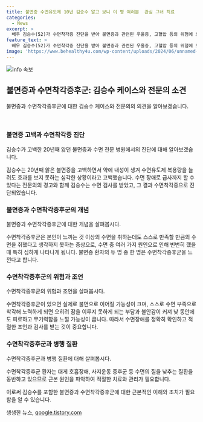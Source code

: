 ```yaml
---
title: 불면증 수면유도제 10년 김승수 알고 보니 이 병 여러분  관심 그녀 치료
categories:
  - News
excerpt: >
  배우 김승수(52)가 수면착각증 진단을 받아 불면증과 관련된 우울증, 고혈압 등의 위험에 노출됐다. 전문의는 김승수의 수면착각증을 파악하기 위해 수면다원검사를 했고, 결과는 예상과는 달리 3시간 반 이상 잤음을 보여줬다. 수면착각증후군은 느끼는 것 이상의 수면을 취한 것을 인정하지 못하는 증상으로, 불면증 환자의 절반 이상이 이를 경험한다. 수면착각증 후 복용한 수면제로 인해 더 큰 문제에 직면할 수 있는데, 이를 방지하기 위한 정확한 수면장애 진단이 필요하다.
feature_text: >
  배우 김승수(52)가 수면착각증 진단을 받아 불면증과 관련된 우울증, 고혈압 등의 위험에 노출됐다. 전문의는 김승수의 수면착각증을 파악하기 위해 수면다원검사를 했고, 결과는 예상과는 달리 3시간 반 이상 잤음을 보여줬다. 수면착각증후군은 느끼는 것 이상의 수면을 취한 것을 인정하지 못하는 증상으로, 불면증 환자의 절반 이상이 이를 경험한다. 수면착각증 후 복용한 수면제로 인해 더 큰 문제에 직면할 수 있는데, 이를 방지하기 위한 정확한 수면장애 진단이 필요하다.
image: 'https://www.behealthy4u.com/wp-content/uploads/2024/06/unnamed-file.png'
---
```


<p><img src="https://www.behealthy4u.com/wp-content/uploads/2024/06/unnamed-file.png" alt="info 속보" /></p>

<h2 data-ke-size="size24">불면증과 수면착각증후군: 김승수 케이스와 전문의 소견</h2>

<p>불면증과 수면착각증후군에 대한 김승수 케이스와 전문의의 의견을 알아보겠습니다.</p>

<p data-ke-size="size16">&nbsp;</p>

<h3 data-ke-size="size22">불면증 고백과 수면착각증 진단</h3>

<p>김승수가 고백한 20년째 앓던 불면증과 수면 전문 병원에서의 진단에 대해 알아보겠습니다.</p>

<p data-ke-size="size16">김승수는 20년째 앓은 불면증을 고백하면서 약에 내성이 생겨 수면유도제 복용량을 늘려도 효과를 보지 못하는 심각한 상황이라고 고백했습니다. 수면 장애로 급사까지 할 수 있다는 전문의의 경고와 함께 김승수는 수면 검사를 받았고, 그 결과 수면착각증으로 진단되었습니다.</p>

<h3 data-ke-size="size22">불면증과 수면착각증후군의 개념</h3>

<p>불면증과 수면착각증후군에 대한 개념을 살펴봅시다.</p>

<p data-ke-size="size16">수면착각증후군은 본인이 느끼는 것 이상의 수면을 취하는데도 스스로 만족할 만큼의 수면을 취했다고 생각하지 못하는 증상으로, 수면 중 여러 가지 원인으로 인해 빈번히 깼을 때 특히 심하게 나타나게 됩니다. 불면증 환자의 두 명 중 한 명은 수면착각증후군을 느낀다고 합니다.</p>

<h3 data-ke-size="size22">수면착각증후군의 위험과 조언</h3>

<p>수면착각증후군의 위험과 조언을 살펴봅시다.</p>

<p data-ke-size="size16">수면착각증후군이 있으면 실제로 불면으로 이어질 가능성이 크며, 스스로 수면 부족으로 착각해 노력하게 되면 오히려 잠을 이루지 못하게 되는 부담과 불안감이 커져 낮 동안에도 피로하고 무기력함을 느낄 가능성이 큽니다. 따라서 수면장애를 정확히 확인하고 적절한 조언과 검사를 받는 것이 중요합니다.</p>

<h3 data-ke-size="size22">수면착각증후군과 병행 질환</h3>

<p>수면착각증후군과 병행 질환에 대해 살펴봅시다.</p>

<p data-ke-size="size16">수면착각증후군 환자는 대게 호흡장애, 사지운동 증후군 등 수면의 질을 낮추는 질환을 동반하고 있으므로 근본 원인을 파악하여 적절한 치료와 관리가 필요합니다.</p>

<p>이로써 김승수를 포함한 불면증과 수면착각증후군에 대한 근본적인 이해와 조치가 필요함을 알 수 있습니다.</p>
생생한 뉴스, <a href="https://qoogle.tistory.com" rel="dofollow">qoogle.tistory.com</a>


